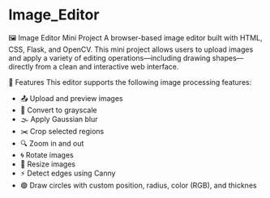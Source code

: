 # Image_Editor

🖼️ Image Editor Mini Project
A browser-based image editor built with HTML, CSS, Flask, and OpenCV. This mini project allows users to upload images and apply a variety of editing operations—including drawing shapes—directly from a clean and interactive web interface.

🚀 Features
This editor supports the following image processing features:
- 📤 Upload and preview images
- 🎨 Convert to grayscale
- 🌫️ Apply Gaussian blur
- ✂️ Crop selected regions
- 🔍 Zoom in and out
- 🌀 Rotate images
- 📐 Resize images
- ⚡ Detect edges using Canny
- 🟢 Draw circles with custom position, radius, color (RGB), and thicknes
